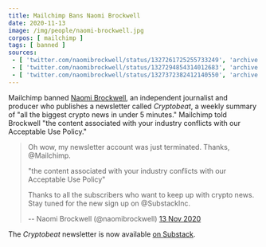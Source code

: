 ```yaml
---
title: Mailchimp Bans Naomi Brockwell
date: 2020-11-13
image: /img/people/naomi-brockwell.jpg
corpos: [ mailchimp ]
tags: [ banned ]
sources:
 - [ 'twitter.com/naomibrockwell/status/1327261725255733249', 'archive.is/ICtKe' ]
 - [ 'twitter.com/naomibrockwell/status/1327294854314012683', 'archive.is/vNOxy' ]
 - [ 'twitter.com/naomibrockwell/status/1327372382412140550', 'archive.is/JE8KV' ]
---
```


Mailchimp banned [Naomi Brockwell](https://naomibrockwell.com/), an independent
journalist and producer who publishes a newsletter called _Cryptobeat_, a
weekly summary of "all the biggest crypto news in under 5 minutes." Mailchimp
told Brockwell "the content associated with your industry conflicts with our
Acceptable Use Policy."

> Oh wow, my newsletter account was just terminated. Thanks, @Mailchimp. 
>
> "the content associated with your industry conflicts with our Acceptable Use
> Policy"
>
> Thanks to all the subscribers who want to keep up with crypto news. Stay
> tuned for the new sign up on @SubstackInc.
>
> -- Naomi Brockwell (@naomibrockwell) [13 Nov 2020](https://archive.is/ICtKe)

The _Cryptobeat_ newsletter is now available [on Substack](https://cryptobeat.substack.com/).
